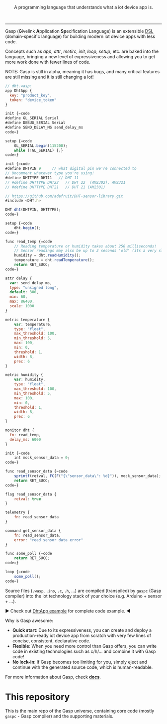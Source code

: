 <p align=center>
  A programming language that understands what a iot device app is.
</p>
<br>

------

Gasp (**G**ivelink **A**pplication **Sp**ecification Language) is an extensible [DSL](https://en.wikipedia.org/wiki/Domain-specific_language) (domain-specific language) for building modern iot device apps with less code.

Concepts such as *app*, *attr*, *metirc*, *init*, *loop*, *setup*, etc. are baked into the language, bringing a new level of expressiveness and allowing you to get more work done with fewer lines of code.

NOTE: Gasp is still in alpha, meaning it has bugs, and many critical features are still missing and it is still changing a lot!

```js
// dbt.wasp:
app DhtApp {
  key: "product_key",
  token: "device_token"
}

init {=code
#define GL_SERIAL Serial
#define DEBUG_SERIAL Serial
#define SEND_DELAY_MS send_delay_ms
code=}

setup {=code
    GL_SERIAL.begin(115200);
    while (!GL_SERIAL) {;}
code=}

init {=code
#define DHTPIN 9     // what digital pin we're connected to
// Uncomment whatever type you're using!
#define DHTTYPE DHT11   // DHT 11
// #define DHTTYPE DHT22   // DHT 22  (AM2302), AM2321
// #define DHTTYPE DHT21   // DHT 21 (AM2301)

// https://github.com/adafruit/DHT-sensor-library.git
#include <DHT.h>

DHT dht(DHTPIN, DHTTYPE);
code=}

setup {=code
    dht.begin();
code=}

func read_temp {=code
    // Reading temperature or humidity takes about 250 milliseconds!
    // Sensor readings may also be up to 2 seconds 'old' (its a very slow sensor)
    humidity = dht.readHumidity();
    temperature = dht.readTemperature();
    return RET_SUCC;
code=}

attr delay {
  var: send_delay_ms,
  type: "unsigned long",
  default: 300,
  min: 60,
  max: 86400,
  scale: 1000
}

metric temperature {
    var: temperature,
    type: "float",
    max_threshold: 100,
    min_threshold: 5,
    max: 100,
    min: 0,
    threshold: 1,
    width: 8,
    prec: 6
}

metric humidity {
    var: humidity,
    type: "float",
    max_threshold: 100,
    min_threshold: 5,
    max: 100,
    min: 0,
    threshold: 1,
    width: 8,
    prec: 6
}

monitor dht {
  fn: read_temp,
  delay_ms: 6000
}

init {=code
    int mock_sensor_data = 0;
code=}

func read_sensor_data {=code
    sprintf(retval, FC(F("{\"sensor_data\": %d}")), mock_sensor_data);
    return RET_SUCC;
code=}

flag read_sensor_data {
    retval: true
}

telemetry {
    fn: read_sensor_data
}

command get_sensor_data {
    fn: read_sensor_data,
    error: "read sensor data error"
}

func some_poll {=code
    return RET_SUCC;
code=}

loop {=code
    some_poll();
code=}
```

Source files (`.wasp`, `.ino`, `.c`, `.h`, ...) are compiled (transpiled) by `gaspc` (Gasp compiler) into the iot technology stack of your choice (e.g. Arduino + sensor + ...).

:arrow_forward: Check out [DhtApp example](examples/dht) for complete code example. :arrow_backward:

Why is Gasp awesome:
- **Quick start**: Due to its expressiveness, you can create and deploy a production-ready iot device app from scratch with very few lines of concise, consistent, declarative code.
- **Flexible**: When you need more control than Gasp offers, you can write code in existing technologies such as c/h/... and combine it with Gasp code!
- **No lock-in**: If Gasp becomes too limiting for you, simply eject and continue with the generated source code, which is human-readable.

For more information about Gasp, check [**docs**](https://www.jianshu.com/p/98fa9bb363cc).

# This repository

This is the main repo of the Gasp universe, containing core code (mostly `gaspc` - Gasp compiler) and the supporting materials.
